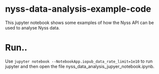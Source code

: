 # nyss-data-analysis-example-code
This jupyter notebook shows some examples of how the Nyss API can be used to analyse Nyss data.
# Run..
Use 
 ````jupyter notebook --NotebookApp.iopub_data_rate_limit=1e10````
to run jupyter and then open the file nyss_data_analysis_jupyer_notebook.ipynb.
